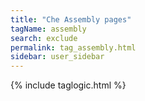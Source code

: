 ```yaml
---
title: "Che Assembly pages"
tagName: assembly
search: exclude
permalink: tag_assembly.html
sidebar: user_sidebar
---
```

{% include taglogic.html %}
